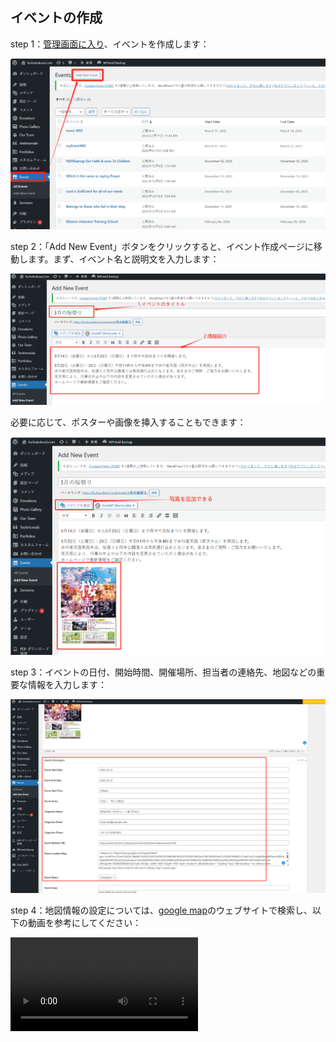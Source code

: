 ## イベントの作成

step 1：[管理画面に入り](https://fuchukokusai.com/wp-admin)、イベントを作成します：

![createEvent1](../images/image-16.png)

step 2：「Add New Event」ボタンをクリックすると、イベント作成ページに移動します。まず、イベント名と説明文を入力します：

![addTitleAndIntro](../images/image-17.png)

必要に応じて、ポスターや画像を挿入することもできます：

![addImage1](../images/image-18.png)

step 3：イベントの日付、開始時間、開催場所、担当者の連絡先、地図などの重要な情報を入力します：

![dateTimeInfo](../images/image-19.png)

step 4：地図情報の設定については、[google map](https://map.google.com/)のウェブサイトで検索し、以下の動画を参考にしてください：

<video controls src="../images/20250327-1306-21-8589457.mp4" />

情報の入力が完了したら、ページ右側の「公開」ボタンをクリックして公開します。

![eventPublish1](../images/image-20.png)

以上です。


## ref
- [ドキュメントホーム](../../README.md)
